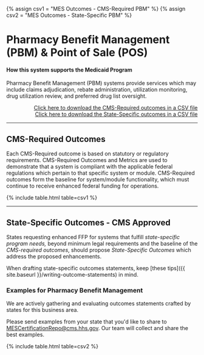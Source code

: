 {% assign csv1 = "MES Outcomes - CMS-Required PBM" %}
{% assign csv2 = "MES Outcomes - State-Specific PBM" %}

# Pharmacy Benefit Management (PBM) & Point of Sale (POS)

#### How this system supports the Medicaid Program

Pharmacy Benefit Management (PBM) systems provide services which may include claims adjudication, rebate administration, utilization monitoring, drug utilization review, and preferred drug list oversight.

<div align="right">
  <a href="https://github.com/CMSgov/CMCS-DSG-DSS-Certification/raw/main/_data/{{ csv1 }}.csv" target="_blank">Click here to download the CMS-Required outcomes in a CSV file</a>
  <br>
  <a href="https://github.com/CMSgov/CMCS-DSG-DSS-Certification/raw/main/_data/{{ csv2 }}.csv" target="_blank">Click here to download the State-Specific outcomes in a CSV file</a>  
</div>

---

## CMS-Required Outcomes

Each CMS-Required outcome is based on statutory or regulatory requirements. CMS-Required Outcomes and Metrics are used to demonstrate that a system is compliant with the applicable federal regulations which pertain to that specific system or module. CMS-Required outcomes form the baseline for system/module functionality, which must continue to receive enhanced federal funding for operations.

{% include table.html table=csv1 %}

---

## State-Specific Outcomes - CMS Approved

States requesting enhanced FFP for systems that fulfill _state-specific program needs,_ beyond minimum legal requirements and the baseline of the _CMS-required outcomes_, should propose _State-Specific Outcomes_ which address the proposed enhancements.

When drafting state-specific outcomes statements, keep [these tips]({{ site.baseurl }}/writing-outcome-statements) in mind.

### Examples for Pharmacy Benefit Management

We are actively gathering and evaluating outcomes statements crafted by states for this business area.

Please send examples from your state that you'd like to share to <MESCertificationRepo@cms.hhs.gov>. Our team will collect and share the best examples.

{% include table.html table=csv2 %}
